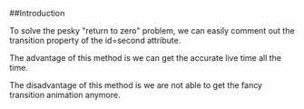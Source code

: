##Introduction

To solve the pesky "return to zero" problem, we can easily comment out the transition property of the id=second attribute. 

The advantage of this method is we can get the accurate live time all the time.

The disadvantage of this method is we are not able to get the fancy transition animation anymore.